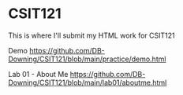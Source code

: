 # CSIT121
This is where I'll submit my HTML work for CSIT121

Demo
https://github.com/DB-Downing/CSIT121/blob/main/practice/demo.html

Lab 01 - About Me
https://github.com/DB-Downing/CSIT121/blob/main/lab01/aboutme.html
